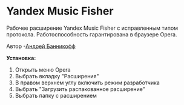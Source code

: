 # Yandex Music Fisher

Рабочее расширение Yandex Music Fisher с исправленным типом протокола. Работоспособность гарантирована в браузере Opera.

Автор -[Андрей Банникофф](https://vk.com/vectorserver) 

**Установка:**

1. Открыть меню Opera
2. Выбрать вкладку "Расширения"
3. В правом верхнем углу включить режим разработчика
4. Выбрать "Загрузить распакованное расширение"
5. Выбрать папку с расширением
